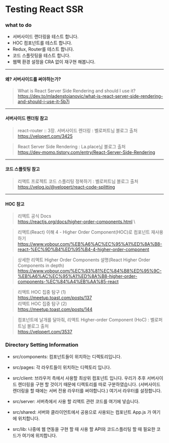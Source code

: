 # Testing React SSR

### what to do

-   서버사이드 랜더링을 테스트 합니다.
-   HOC 컴포넌트를 테스트 합니다.
-   Redux, Router를 테스트 합니다.
-   코드 스플릿팅을 테스트 합니다.
-   웹팩 환경 설정을 CRA 없이 재구현 해봅니다.
---
#### 왜? 서버사이드를 써야하는가?
> What is React Server Side Rendering and should I use it? \
https://dev.to/mladenstojanovic/what-is-react-server-side-rendering-and-should-i-use-it-5b7i
---
#### 서버사이드 렌더링 참고
> react-router :: 3장. 서버사이드 렌더링 : 벨로퍼트님 블로그 출처 \
https://velopert.com/3425

> React Server Side Rendering : La.place님 블로그 출처 \
https://dev-momo.tistory.com/entry/React-Server-Side-Rendering
---
#### 코드 스플릿팅 참고
> 리액트 프로젝트 코드 스플리팅 정복하기 : 벨로퍼트님 블로그 출처 \
https://velog.io/@velopert/react-code-splitting
---
#### HOC 참고
> 리엑트 공식 Docs \
https://reactjs.org/docs/higher-order-components.html \

> 리액트(React) 이해 4 - Higher Order Component(HOC)로 컴포넌트 재사용 하기 \
https://www.vobour.com/%EB%A6%AC%EC%95%A1%ED%8A%B8-react-%EC%9D%B4%ED%95%B4-4-higher-order-component

> 상세한 리액트 Higher Order Components 설명(React Higher Order Components in depth) \
https://www.vobour.com/%EC%83%81%EC%84%B8%ED%95%9C-%EB%A6%AC%EC%95%A1%ED%8A%B8-higher-order-components-%EC%84%A4%EB%AA%85-react

> 리액트 HOC 집중 탐구 (1) \
https://meetup.toast.com/posts/137 \
리액트 HOC 집중 탐구 (2) \
https://meetup.toast.com/posts/144

> 컴포넌트에 날개를 달아줘, 리액트 Higher-order Component (HoC)  : 벨로퍼트님 블로그 출처 \
https://velopert.com/3537



### Directory Setting Information
- src/components: 컴포넌트들이 위치하는 디렉토리입니다.

- src/pages: 각 라우트들이 위치하는 디렉토리 입니다.

- src/client: 브라우저 측에서 사용할 최상위 컴포넌트 입니다. 우리가 추후 서버사이드 렌더링을 구현 할 것이기 때문에 디렉토리를 따로 구분하였습니다. (서버사이드 렌더링을 할 때에는 서버 전용 라우터를 써야합니다.) 여기서 라우터를 설정합니다.

- src/server: 서버측에서 사용 할 리액트 관련 코드를 여기에 넣습니다.

- src/shared: 서버와 클라이언트에서 공용으로 사용되는 컴포넌트 App.js 가 여기에 위치합니다.

- src/lib: 나중에 웹 연동을 구현 할 때 사용 할 API와 코드스플리팅 할 때 필요한 코드가 여기에 위치합니다.